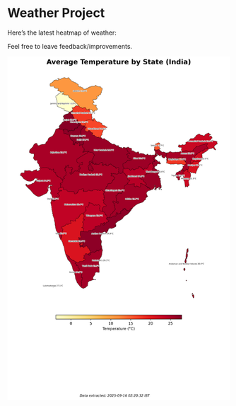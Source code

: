 # Weather Project

Here’s the latest heatmap of weather:

Feel free to leave feedback/improvements.

![India Heatmap](docs/assets/india_heatmap.png?v=C87C1A)
